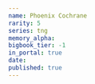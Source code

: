 ```yaml
---
name: Phoenix Cochrane
rarity: 5
series: tng
memory_alpha:
bigbook_tier: -1
in_portal: true
date:
published: true
---
```



